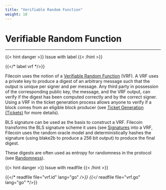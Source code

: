 ```yaml
---
title: "Verifiable Random Function"
weight: 10
---
```


# Verifiable Random Function
---

{{< hint danger >}}
Issue with label
{{< /hint >}}

{{</* label vrf */>}}

Filecoin uses the notion of a [Verifiable Random
Function](https://people.csail.mit.edu/silvio/Selected%20Scientific%20Papers/Pseudo%20Randomness/Verifiable_Random_Functions.pdf)
(VRF). A VRF uses a private key to produce a digest of
an arbitrary message such that the output is unique per signer and per message.
Any third party in possession of the corresponding public key, the message, and
the VRF output, can verify if the digest has been computed correctly and by the
correct signer. Using a VRF in the ticket generation process allows anyone to
verify if a block comes from an eligible block producer (see [Ticket Generation (Tickets)](\missing-link) for more details).

BLS signature can be used as the basis to construct a VRF. Filecoin transforms
the BLS signature scheme it uses (see [Signatures](\missing-link) into a
VRF, Filecoin uses the random oracle model and deterministically hashes the
signature (using blake2b to produce a 256 bit output) to produce the final digest.

These digests are often used as entropy for randomness in the protocol (see [Randomness](\missing-link)).

{{< hint danger >}}
Issue with readfile
{{< /hint >}}

{{</* readfile file="vrf.id"  lang="go" */>}}
{{</* readfile file="vrf.go"  lang="go" */>}}